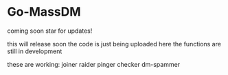 # Go-MassDM
coming soon star for updates!



this will release soon the code is just being uploaded here
the functions are still in development


these are working:
joiner
raider
pinger
checker
dm-spammer

